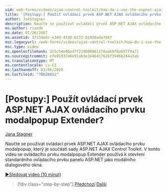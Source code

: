 ```yaml
---
uid: web-forms/videos/ajax-control-toolkit/how-do-i-use-the-aspnet-ajax-modalpopup-extender-control
title: '[Postupy:] Použít ovládací prvek ASP.NET AJAX ovládacího prvku modalpopup Extender? | Dokumenty Microsoft'
author: JoeStagner
description: Naučte se používat ovládací prvek ASP.NET AJAX ovládacího prvku modalpopup, který je součástí sady ASP.NET AJAX Control Toolkit. V tomto videu se používá ovládacího prvku modalpopup Extender...
ms.author: riande
ms.date: 01/26/2007
ms.assetid: 37c50e6c-e34d-4fd0-b272-01950ada7667
msc.legacyurl: /web-forms/videos/ajax-control-toolkit/how-do-i-use-the-aspnet-ajax-modalpopup-extender-control
msc.type: video
ms.openlocfilehash: 2c5c54e9ba4ff2190080611f8aab8f0a607f9a71
ms.sourcegitcommit: e7e91932a6e91a63e2e46417626f39d6b244a3ab
ms.translationtype: MT
ms.contentlocale: cs-CZ
ms.lasthandoff: 03/06/2020
ms.locfileid: "78628812"
---
```

# <a name="how-do-i-use-the-aspnet-ajax-modalpopup-extender-control"></a>[Postupy:] Použít ovládací prvek ASP.NET AJAX ovládacího prvku modalpopup Extender?

[Jana Stagner](https://github.com/JoeStagner)

Naučte se používat ovládací prvek ASP.NET AJAX ovládacího prvku modalpopup, který je součástí sady ASP.NET AJAX Control Toolkit. V tomto videu se ovládacího prvku modalpopup Extender používá k otevření standardního ovládacího prvku panelu ASP.NET jako modálního dialogového okna.

[&#9654;Sledovat video (10 minut)](https://channel9.msdn.com/Blogs/ASP-NET-Site-Videos/how-do-i-use-the-aspnet-ajax-modalpopup-extender-control)

> [!div class="step-by-step"]
> [Předchozí](how-do-i-use-the-aspnet-ajax-popup-control-extender.md)
> [Další](how-do-i-use-the-aspnet-ajax-alwaysvisible-control-extender.md)
